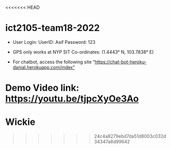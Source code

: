 <<<<<<< HEAD
# ict2105-team18-2022
* User Login: UserID: Asif Password: 123

* GPS only works at NYP SIT Co-ordinates: (1.4443° N, 103.7838° E)

* For chatbot, access the following site “https://chat-bot-heroku-danial.herokuapp.com/index”

Demo Video link: https://youtu.be/tjpcXyOe3Ao
=======
# Wickie
>>>>>>> 24c4a8279ebd7da51d8003c032d34347a8d99642

